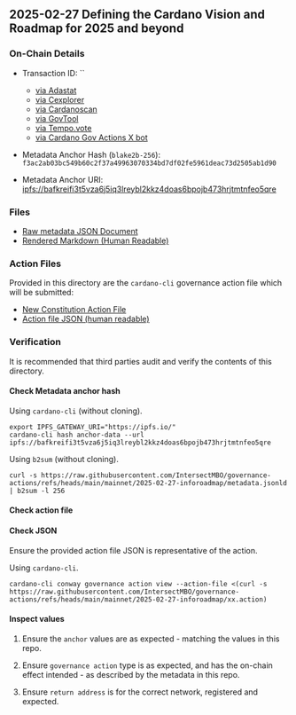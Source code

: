 ## 2025-02-27 Defining the Cardano Vision and Roadmap for 2025 and beyond

### On-Chain Details

- Transaction ID: ``
  - [via Adastat](https://adastat.net/transactions/)
  - [via Cexplorer](https://cexplorer.io/tx/)
  - [via Cardanoscan](https://cardanoscan.io/tx/)
  - [via GovTool](https://gov.tools/governance_actions/#0)
  - [via Tempo.vote](https://tempo.vote/governance-actions)
  - [via Cardano Gov Actions X bot](https://x.com/GovActions/status/) 

- Metadata Anchor Hash (`blake2b-256`): `f3ac2ab03bc549b60c2f37a49963070334bd7df02fe5961deac73d2505ab1d90`
- Metadata Anchor URI: <ipfs://bafkreifi3t5vza6j5iq3lreybl2kkz4doas6bpojb473hrjtmtnfeo5qre>

### Files

- [Raw metadata JSON Document](./metadata.jsonld)
- [Rendered Markdown (Human Readable)](./metadata.jsonld.md)

### Action Files

Provided in this directory are the `cardano-cli` governance action file which will be submitted:

- [New Constitution Action File](./new-const-replace-interim.action)
- [Action file JSON (human readable)](./new-const-replace-interim.action.json)

### Verification

It is recommended that third parties audit and verify the contents of this directory.

#### Check Metadata anchor hash

Using `cardano-cli` (without cloning).

```shell
export IPFS_GATEWAY_URI="https://ipfs.io/"
cardano-cli hash anchor-data --url ipfs://bafkreifi3t5vza6j5iq3lreybl2kkz4doas6bpojb473hrjtmtnfeo5qre
```

Using `b2sum` (without cloning).

```shell
curl -s https://raw.githubusercontent.com/IntersectMBO/governance-actions/refs/heads/main/mainnet/2025-02-27-inforoadmap/metadata.jsonld | b2sum -l 256
```

#### Check action file

#### Check JSON

Ensure the provided action file JSON is representative of the action.

Using `cardano-cli`.

```shell
cardano-cli conway governance action view --action-file <(curl -s https://raw.githubusercontent.com/IntersectMBO/governance-actions/refs/heads/main/mainnet/2025-02-27-inforoadmap/xx.action)
```

#### Inspect values

1. Ensure the `anchor` values are as expected - matching the values in this repo.

2. Ensure `governance action` type is as expected, and has the on-chain effect intended - as described by the metadata in this repo.

3. Ensure `return address` is for the correct network, registered and expected.
